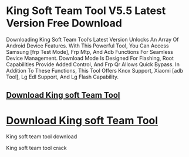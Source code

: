 # King Soft Team Tool V5.5 Latest Version Free Download


Downloading King Soft Team Tool’s Latest Version Unlocks An Array Of Android Device Features. With This Powerful Tool, You Can Access Samsung [frp Test Mode], Frp Mtp, And Adb Functions For Seamless Device Management. Download Mode Is Designed For Flashing, Root Capabilities Provide Added Control, And Frp Qr Allows Quick Bypass. In Addition To These Functions, This Tool Offers Knox Support, Xiaomi [adb Tool], Lg Edl Support, And Lg Flash Capability.

## [Download King soft Team Tool](https://extrack.org/ddl/)

# [Download King soft Team Tool](https://extrack.org/ddl/)

King soft team tool download

King soft team tool crack
